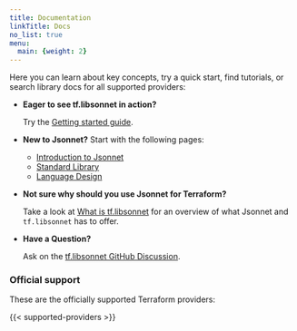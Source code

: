 ```yaml
---
title: Documentation
linkTitle: Docs
no_list: true
menu:
  main: {weight: 2}
---
```


Here you can learn about key concepts, try a quick start, find tutorials, or search library docs for all supported
providers:

- **Eager to see tf.libsonnet in action?**

  Try the [Getting started guide](getting-started).

- **New to Jsonnet?** Start with the following pages:

  - [Introduction to Jsonnet](https://jsonnet.org/learning/tutorial.html)
  - [Standard Library](https://jsonnet.org/ref/stdlib.html)
  - [Language Design](https://jsonnet.org/articles/design.html)

- **Not sure why should you use Jsonnet for Terraform?**

  Take a look at [What is tf.libsonnet](what-is-tf-libsonnet) for an overview of what Jsonnet and `tf.libsonnet` has to
  offer.

- **Have a Question?**

  Ask on the [tf.libsonnet GitHub Discussion](https://github.com/orgs/tf-libsonnet/discussions).


### Official support

These are the officially supported Terraform providers:

{{< supported-providers >}}

